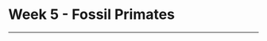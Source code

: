 <!-- SPDX-License-Identifier: zlib-acknowledgement -->
# Week 5 - Fossil Primates



----------------------------------
